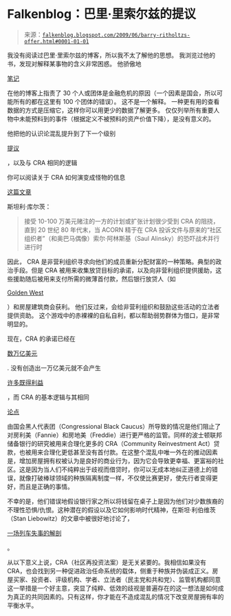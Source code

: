 <!--yml

类别：未分类

日期：2024-05-12 21:56:48

-->

# Falkenblog：巴里·里索尔兹的提议

> 来源：[`falkenblog.blogspot.com/2009/06/barry-ritholtzs-offer.html#0001-01-01`](http://falkenblog.blogspot.com/2009/06/barry-ritholtzs-offer.html#0001-01-01)

我没有阅读过巴里·里索尔兹的博客，所以我不太了解他的思想。 我浏览过他的书，发现对解释某事物的含义非常困惑。 他骄傲地

[笔记](http://www.ritholtz.com/blog/2009/06/who-is-to-blame-1-25/)

在他的博客上指责了 30 个人或团体是金融危机的原因（一个因素是国会，所以可能所有的都在这里有 100 个团体的错误）。 这不是一个解释。 一种更有用的查看数据的方式是压缩它，这样你可以用更少的数据了解更多。 仅仅列举所有重要人物中未能预料到的事件（根据定义不被预料的资产价值下降），是没有意义的。

他把他的认识论混乱提升到了下一个级别

[提议](http://www.ritholtz.com/blog/2009/06/100000-cra-challenge/)

，以及与 CRA 相同的逻辑

你可以阅读关于 CRA 如何演变成怪物的信息

[这篇文章](http://article.nationalreview.com/?q=ZjRjYzE0YmQxNzU4MDJjYWE5MjIzMTMxMmNhZWQ1MTA=&w=MA==)

斯坦利·库尔茨： 

> 接受 10-100 万美元赌注的一方的计划或扩张计划很少受到 CRA 的阻挠，直到 20 世纪 80 年代末，当 ACORN 精于在 CRA 投诉文件与原来的“社区组织者”（和奥巴马偶像）索尔·阿林斯基（Saul Alinsky）的恐吓战术并行进行时

因此， CRA 是非营利组织寻求向他们的成员重新分配财富的一种策略。典型的政治手段。但是 CRA 被用来收集放贷目标的承诺，以及向非营利组织提供援助，这些援助随后被用来支付所需的微薄首付款，然后银行放贷人（如

[Golden West](http://falkenblog.blogspot.com/2008/10/giving-back.html)

）和房屋建筑商会获利。 他们反过来，会给非营利组织和鼓励这些活动的立法者提供资助。 这个游戏中的赤裸裸的自私自利，都以帮助弱势群体为借口，是非常明显的。

现在，CRA 的承诺已经在

[数万亿美元](http://www.community-wealth.org/_pdfs/articles-publications/cdfis/report-ncrc.pdf)

. 没有创造出一万亿美元就不会产生

[许多既得利益](http://falkenblog.blogspot.com/2009/01/big-governments-big-effects.html)

，而 CRA 的基本逻辑与其相同

[论点](http://falkenblog.blogspot.com/2008_09_01_archive.html)

由国会黑人代表团（Congressional Black Caucus）所导致的情况是他们阻止了对房利美（Fannie）和房地美（Freddie）进行更严格的监管。同样的波士顿联邦储备银行的研究被用来合理化更多的 CRA（Community Reinvestment Act）贷款，也被用来合理化更低甚至没有首付款。在这整个混乱中唯一外在的推动因素是，增加房屋拥有权被认为是良好的商业行为，因为它会导致更幸福、更富裕的社区。这是因为当人们不纯粹出于歧视而借贷时，你可以无成本地纠正道德上的错误，就像打破棒球领域的种族隔离制度一样，不仅使比赛更好，使先行者变得更好，而且是正确的事情。

不幸的是，他们错误地假设银行家之所以将钱留在桌子上是因为他们对少数族裔的不理性恐惧/仇恨。这种潜在的假设以及它如何影响时代精神，在斯坦·利伯维茨（Stan Liebowitz）的文章中被很好地讨论了，

[一场列车失事的解剖](http://papers.ssrn.com/sol3/papers.cfm?abstract_id=1211822)

。

从以下意义上说，CRA（社区再投资法案）是无关紧要的。我相信如果没有 CRA，也会找到另一种促进政治任命系统的载体，侧重于种族并伪装成正义。房屋买家、投资者、评级机构、学者、立法者（民主党和共和党）、监管机构都同意这一举措是一个好主意，突显了纯粹、低效的歧视是普遍存在的这一想法是如何成为真正的共同因素的。只有这样，你才能在不造成混乱的情况下改变房屋拥有率的平衡水平。
